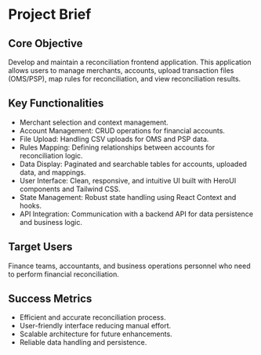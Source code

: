 # Project Brief

## Core Objective

Develop and maintain a reconciliation frontend application. This application allows users to manage merchants, accounts, upload transaction files (OMS/PSP), map rules for reconciliation, and view reconciliation results.

## Key Functionalities

- Merchant selection and context management.
- Account Management: CRUD operations for financial accounts.
- File Upload: Handling CSV uploads for OMS and PSP data.
- Rules Mapping: Defining relationships between accounts for reconciliation logic.
- Data Display: Paginated and searchable tables for accounts, uploaded data, and mappings.
- User Interface: Clean, responsive, and intuitive UI built with HeroUI components and Tailwind CSS.
- State Management: Robust state handling using React Context and hooks.
- API Integration: Communication with a backend API for data persistence and business logic.

## Target Users

Finance teams, accountants, and business operations personnel who need to perform financial reconciliation.

## Success Metrics

- Efficient and accurate reconciliation process.
- User-friendly interface reducing manual effort.
- Scalable architecture for future enhancements.
- Reliable data handling and persistence.
